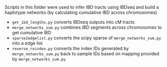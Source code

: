 Scripts in this folder were used to infer IBD tracts using IBDseq and build a haplotype networks (by calculating cumulative IBD across chromosomes)

- `get_ibd_lengths.py` converts IBDseq outputs into cM tracts
- `merge_networks_sum.py` combines IBD segments across chromosomes to get cumulative IBD
- `sparse2edgelist.py` converts the scipy sparse of `merge_networks_sum.py` into a edge list
- `reverse_reindex.py` converts the index IDs generated by `merge_networks_sum.py` back to sample IDs based on mapping provided by `merge_networks_sum.py`

